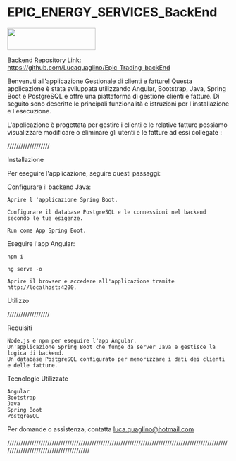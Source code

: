 # EPIC_ENERGY_SERVICES_BackEnd



<img src="https://res.cloudinary.com/dohzyvzxv/image/upload/v1695863064/Acquisizione_schermata_28.09.2023_alle_03.03.09_psdch7.png" alt="" style="height: 50px; width:200px">

Backend Repository Link: https://github.com/Lucaquaglino/Epic_Trading_backEnd
   

Benvenuti all'applicazione Gestionale di clienti e fatture! Questa applicazione è stata sviluppata utilizzando Angular, Bootstrap, Java, Spring Boot e PostgreSQL e offre una piattaforma di gestione clienti e fatture. Di seguito sono descritte le principali funzionalità e istruzioni per l'installazione e l'esecuzione.


L'applicazione è progettata per gestire i clienti e le relative fatture possiamo visualizzare modificare o eliminare gli utenti e le fatture ad essi collegate :

///////////////////


Installazione

Per eseguire l'applicazione, seguire questi passaggi:


Configurare il backend Java:

    Aprire l 'applicazione Spring Boot.
    
    Configurare il database PostgreSQL e le connessioni nel backend secondo le tue esigenze.
    
    Run come App Spring Boot.


Eseguire l'app Angular:

    npm i
    
    ng serve -o

    Aprire il browser e accedere all'applicazione tramite http://localhost:4200.

Utilizzo

   ///////////////////

Requisiti

    Node.js e npm per eseguire l'app Angular.
    Un'applicazione Spring Boot che funge da server Java e gestisce la logica di backend.
    Un database PostgreSQL configurato per memorizzare i dati dei clienti e delle fatture.
 

Tecnologie Utilizzate

    Angular
    Bootstrap
    Java
    Spring Boot
    PostgreSQL
    


Per domande o assistenza, contatta luca.quaglino@hotmail.com





////////////////////////////////////////////////////////////////////////////////////////////////////////////////////////////////////////

